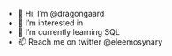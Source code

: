 - 👋 Hi, I’m @dragongaard
- 👀 I’m interested in 
- 🌱 I’m currently learning SQL
- 📫 Reach me on twitter @eleemosynary
